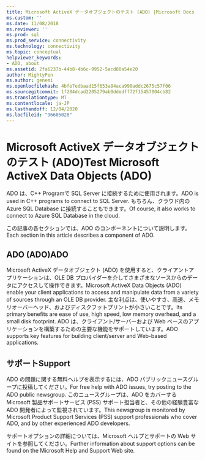 ```yaml
---
title: Microsoft ActiveX データオブジェクトのテスト (ADO) |Microsoft Docs
ms.custom: ''
ms.date: 11/08/2018
ms.reviewer: ''
ms.prod: sql
ms.prod_service: connectivity
ms.technology: connectivity
ms.topic: conceptual
helpviewer_keywords:
- ADO, about
ms.assetid: 2fa6237b-44b8-4b6c-9952-5acd80a54e20
author: MightyPen
ms.author: genemi
ms.openlocfilehash: 4bfe7edbaad15f653a84aca990addc2675c57f06
ms.sourcegitcommit: 1f204dcad2205279ab0ddedff72f15457004cb82
ms.translationtype: MT
ms.contentlocale: ja-JP
ms.lasthandoff: 12/04/2020
ms.locfileid: "96605028"
---
```

# <a name="test-microsoft-activex-data-objects-ado"></a><span data-ttu-id="5ac25-102">Microsoft ActiveX データオブジェクトのテスト (ADO)</span><span class="sxs-lookup"><span data-stu-id="5ac25-102">Test Microsoft ActiveX Data Objects (ADO)</span></span>

<span data-ttu-id="5ac25-103">ADO は、C++ Programで SQL Server に接続するために使用されます。</span><span class="sxs-lookup"><span data-stu-id="5ac25-103">ADO is used in C++ programs to connect to SQL Server.</span></span> <span data-ttu-id="5ac25-104">もちろん、クラウド内の Azure SQL Database に接続することもできます。</span><span class="sxs-lookup"><span data-stu-id="5ac25-104">Of course, it also works to connect to Azure SQL Database in the cloud.</span></span>

<span data-ttu-id="5ac25-105">この記事の各セクションでは、ADO のコンポーネントについて説明します。</span><span class="sxs-lookup"><span data-stu-id="5ac25-105">Each section in this article describes a component of ADO.</span></span>

  
## <a name="ado"></a><span data-ttu-id="5ac25-106">ADO (ADO)</span><span class="sxs-lookup"><span data-stu-id="5ac25-106">ADO</span></span>  
 <span data-ttu-id="5ac25-107">Microsoft ActiveX データオブジェクト (ADO) を使用すると、クライアントアプリケーションは、OLE DB プロバイダーを介してさまざまなソースからのデータにアクセスして操作できます。</span><span class="sxs-lookup"><span data-stu-id="5ac25-107">Microsoft ActiveX Data Objects (ADO) enable your client applications to access and manipulate data from a variety of sources through an OLE DB provider.</span></span> <span data-ttu-id="5ac25-108">主な利点は、使いやすさ、高速、メモリオーバーヘッド、およびディスクフットプリントが小さいことです。</span><span class="sxs-lookup"><span data-stu-id="5ac25-108">Its primary benefits are ease of use, high speed, low memory overhead, and a small disk footprint.</span></span> <span data-ttu-id="5ac25-109">ADO は、クライアント/サーバーおよび Web ベースのアプリケーションを構築するための主要な機能をサポートしています。</span><span class="sxs-lookup"><span data-stu-id="5ac25-109">ADO supports key features for building client/server and Web-based applications.</span></span>  
  
## <a name="support"></a><span data-ttu-id="5ac25-110">サポート</span><span class="sxs-lookup"><span data-stu-id="5ac25-110">Support</span></span>  
 <span data-ttu-id="5ac25-111">ADO の問題に関する無料ヘルプを表示するには、ADO パブリックニュースグループに投稿してください。</span><span class="sxs-lookup"><span data-stu-id="5ac25-111">For free help with ADO issues, try posting to the ADO public newsgroup.</span></span> <span data-ttu-id="5ac25-112">このニュースグループは、ADO をカバーする Microsoft 製品サポートサービス (PSS) サポート担当者と、その他の経験豊富な ADO 開発者によって監視されています。</span><span class="sxs-lookup"><span data-stu-id="5ac25-112">This newsgroup is monitored by Microsoft Product Support Services (PSS) support professionals who cover ADO, and by other experienced ADO developers.</span></span>  
  
 <span data-ttu-id="5ac25-113">サポートオプションの詳細については、Microsoft ヘルプとサポートの Web サイトを参照してください。</span><span class="sxs-lookup"><span data-stu-id="5ac25-113">Further information about support options can be found on the Microsoft Help and Support Web site.</span></span>
